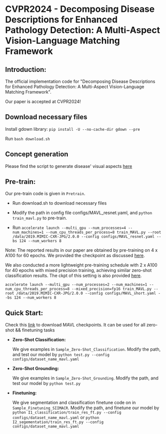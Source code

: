 # CVPR2024 - Decomposing Disease Descriptions for Enhanced Pathology Detection: A Multi-Aspect Vision-Language Matching Framework

## Introduction: 

The official implementation code for "Decomposing Disease Descriptions for Enhanced Pathology Detection: A Multi-Aspect Vision-Language Matching Framework".

Our paper is accepted at CVPR2024!
<!-- [**Paper Web**](https://chaoyi-wu.github.io/MedKLIP/) 

[**Arxiv Version**](https://arxiv.org/abs/2301.02228) -->

## Download necessary files
Install gdown library:
```pip install -U --no-cache-dir gdown --pre```

Run ```bash download.sh```

## Concept generation

Please find the script to generate disease' visual aspects [here](Pretrain/concept_gen/concept_init.ipynb)

## Pre-train:

Our pre-train code is given in ```Pretrain```. 
* Run download.sh to download necessary files
* Modify the path in config file configs/MAVL_resnet.yaml, and ```python train_mavl.py``` to pre-train.

* Run `accelerate launch --multi_gpu --num_processes=4 --num_machines=1 --num_cpu_threads_per_process=8 train_MAVL.py --root /data/2019.MIMIC-CXR-JPG/2.0.0 --config configs/MAVL_resnet.yaml --bs 124 --num_workers 8`

Note: The reported results in our paper are obtained by pre-training on 4 x A100 for 60 epochs. We provided the checkpoint as discussed [here](Pretrain/data_file/DATA_Prepare.md).

We also conducted a more lightweight pre-training schedule with 2 x A100 for 40 epochs with mixed precision training, achieving similar zero-shot classification results. The ckpt of this setting is also provided [here](Pretrain/data_file/DATA_Prepare.md).

```
accelerate launch --multi_gpu --num_processes=2 --num_machines=1 --num_cpu_threads_per_process=8 --mixed_precision=fp16 train_MAVL.py --root /data/2019.MIMIC-CXR-JPG/2.0.0 --config configs/MAVL_short.yaml --bs 124 --num_workers 8
```

## Quick Start:
Check this [link](Pretrain/data_file/DATA_Prepare.md) to download MAVL checkpoints. It can be used for all zero-shot && finetuning tasks 

* **Zero-Shot Classification:**
    
    We give examples in ```Sample_Zero-Shot_Classification```. Modify the path, and test our model by ```python test.py --config configs/dataset_name_mavl.yaml```
* **Zero-Shot Grounding:**
    
    We give examples in ```Sample_Zero-Shot_Grounding```. Modify the path, and test our model by ```python test.py```
* **Finetuning:**
    
    We give segmentation and classification finetune code on in ```Sample_Finetuning_SIIMACR```. Modify the path, and finetune our model by ```python I1_classification/train_res_ft.py --config configs/dataset_name_mavl.yaml``` or ```python I2_segementation/train_res_ft.py --config configs/dataset_name_mavl.yaml```
